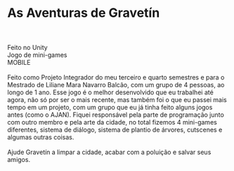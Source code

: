# As Aventuras de Gravetín
<br />
<br />
Feito no Unity
<br />
Jogo de mini-games
<br />
MOBILE
<br />
<br />
Feito como Projeto Integrador do meu terceiro e quarto semestres e para o Mestrado de Liliane Mara Navarro Balcão, com um grupo de 4 pessoas, ao longo de 1 ano. Esse jogo é o melhor desenvolvido que eu trabalhei até agora, não só por ser o mais recente, mas também 
foi o que eu passei mais tempo em um projeto, com um grupo que eu já tinha feito alguns jogos antes (como o AJAN). Fiquei responsável pela parte de programação junto com outro membro e pela arte da cidade, no 
total fizemos 4 mini-games diferentes, sistema de diálogo, sistema de plantio de árvores, cutscenes e algumas outras coisas.
<br />
<br />
Ajude Gravetín a limpar a cidade, acabar com a poluição e salvar seus amigos.
